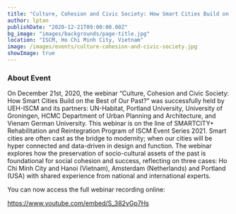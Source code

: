 ```yaml
---
title: "Culture, Cohesion and Civic Society: How Smart Cities Build on the Best of Our Past?"
author: lptan
publishDate: "2020-12-21T09:00:00.00Z"
bg_image: "images/backgrounds/page-title.jpg"
location: "ISCM, Ho Chi Minh City, Vietnam"
image: /images/events/culture-cohesion-and-civic-society.jpg
showImage: true
---
```

### About Event

On December 21st, 2020, the webinar “Culture, Cohesion and Civic Society: How Smart Cities Build on the Best of Our Past?” was successfully held by UEH-ISCM and its partners: UN-Habitat, Portland University, University of Groningen, HCMC Department of Urban Planning and Architecture, and Vienam German University. This webinar is on the line of SMARTCITY+ Rehabilitation and Reintegration Program of ISCM Event Series 2021.
Smart cities are often cast as the bridge to modernity; when our cities will be hyper connected and data-driven in design and function. The webinar explores how the preservation of socio-cultural assets of the past is foundational for social cohesion and
success, reflecting on three cases: Ho Chi Minh City and Hanoi (Vietnam), Amsterdam (Netherlands) and Portland (USA) with shared experience from national and international experts.


You can now access the full webinar recording online:

https://www.youtube.com/embed/S_382yGp7Hs